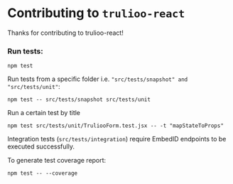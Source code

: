 # Contributing to `trulioo-react`

Thanks for contributing to trulioo-react!

### Run tests:

`npm test`

Run tests from a specific folder i.e. `"src/tests/snapshot" and "src/tests/unit"`:

`npm test -- src/tests/snapshot src/tests/unit`

Run a certain test by title

`npm test src/tests/unit/TruliooForm.test.jsx -- -t "mapStateToProps"`

Integration tests (`src/tests/integration`) require EmbedID endpoints to be executed successfully.

To generate test coverage report:

`npm test -- --coverage`
